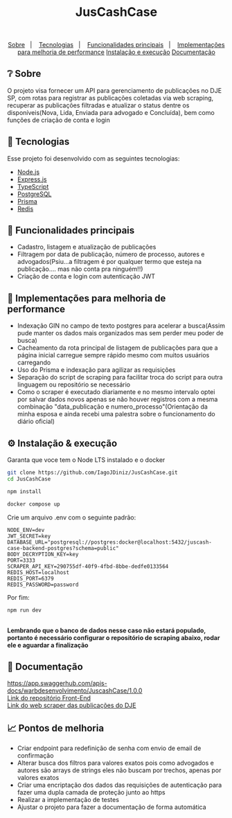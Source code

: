 <h1 align="center">JusCashCase</h1>

<br/>

<p align="center">
<a href="#-sobre">Sobre</a>&nbsp;&nbsp;&nbsp;|&nbsp;&nbsp;&nbsp;
<a href="#-tecnologias">Tecnologias</a>&nbsp;&nbsp;&nbsp;|&nbsp;&nbsp;&nbsp;
<a href="#-funcionalidades-principais">Funcionalidades principais</a>&nbsp;&nbsp;&nbsp;|&nbsp;&nbsp;&nbsp;
<a href="#-implementações-para-melhoria-de-performance">Implementações para melhoria de performance</a>
<a href="#%EF%B8%8F-instalação--execução">Instalação e execução</a>
<a href="#-documentação">Documentação</a>

</p>

## ❔ Sobre
<p>O projeto visa fornecer um API para gerenciamento de publicações no DJE SP, com rotas para registrar as publicações coletadas via web scraping, recuperar as publicações filtradas e atualizar o status dentre os disponíveis(Nova, Lida, Enviada para advogado e Concluída), bem como funções de criação de conta e login</p>


## 🔧 Tecnologias

Esse projeto foi desenvolvido com as seguintes tecnologias:

- [Node.js](https://nodejs.org/en/)
- [Express.js](https://expressjs.com/)
- [TypeScript](https://www.typescriptlang.org/)
- [PostgreSQL](https://www.postgresql.org/)
- [Prisma](https://www.prisma.io/)
- [Redis](https://www.redis.io/)

## 🧠 Funcionalidades principais

  - Cadastro, listagem e atualização de publicações
  - Filtragem por data de publicação, número de processo, autores e advogados(Psiu...a filtragem é por qualquer termo que esteja na publicação.... mas não conta pra ninguém!!)
  - Criação de conta e login com autenticação JWT

## 🚀 Implementações para melhoria de performance

  - Indexação GIN no campo de texto postgres para acelerar a busca(Assim pude manter os dados mais organizados mas sem perder meu poder de busca)
  - Cacheamento da rota principal de listagem de publicações para que a página inicial carregue sempre rápido mesmo com muitos usuários carregando
  - Uso do Prisma e indexação para agilizar as requisições
  - Separação do script de scraping para facilitar troca do script para outra linguagem ou repositório se necessário
  - Como o scraper é executado diariamente e no mesmo intervalo optei por salvar dados novos apenas se não houver registros com a mesma combinação "data_publicação e numero_processo"(Orientação da minha esposa e ainda recebi uma palestra sobre o funcionamento do diário oficial)

## ⚙️ Instalação & execução
  <p>Garanta que voce tem o Node LTS instalado e o docker</p>
  
  ```bash
git clone https://github.com/IagoJDiniz/JusCashCase.git
cd JusCashCase

npm install

docker compose up
```

  <p>Crie um arquivo .env com o seguinte padrão:</p>
  
  
  ``` 
  NODE_ENV=dev
  JWT_SECRET=key
  DATABASE_URL="postgresql://postgres:docker@localhost:5432/juscash-case-backend-postgres?schema=public"
  BODY_DECRYPTION_KEY=key
  PORT=3333
  SCRAPER_API_KEY=290755df-40f9-4fbd-8bbe-dedfe0133564
  REDIS_HOST=localhost
  REDIS_PORT=6379
  REDIS_PASSWORD=password
  ```

  <p>Por fim:</p>
   
  ``` 
  npm run dev
```
  <br/>
  <strong>Lembrando que o banco de dados nesse caso não estará populado, portanto é necessário configurar o repositório de scraping abaixo, rodar ele e aguardar a finalização</strong>

## 📄 Documentação
https://app.swaggerhub.com/apis-docs/warbdesenvolvimento/JuscashCase/1.0.0
<br/>
[Link do repositório Front-End](https://github.com/IagoJDiniz/juscash-front/)
<br/>
[Link do web scraper das publicações do DJE](https://github.com/IagoJDiniz/dje-scraping)
<br/>

## 📈 Pontos de melhoria
  - Criar endpoint para redefinição de senha com envio de email de confirmação
  - Alterar busca dos filtros para valores exatos pois como advogados e autores são arrays de strings eles não buscam por trechos, apenas por valores exatos
  - Criar uma encriptação dos dados das requisições de autenticação para fazer uma dupla camada de proteção junto ao https
  - Realizar a implementação de testes
  - Ajustar o projeto para fazer a documentação de forma automática

